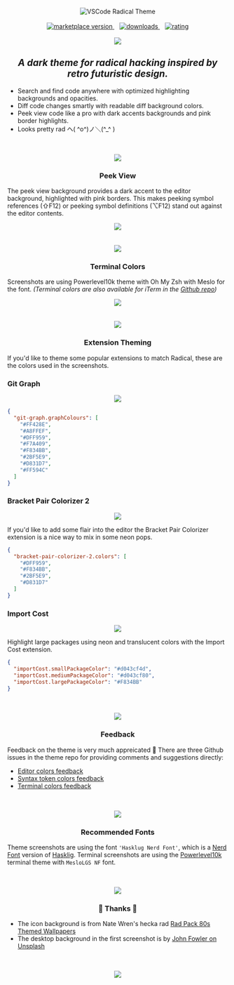 <br />
<div align="center">
  <img src="https://raw.githubusercontent.com/DHedgecock/radical-vscode/master/assets/radical.jpg" alt="VSCode Radical Theme" />
</div>

<br />

<div align="center">
  <!-- marketplace version -->
  <a href="https://marketplace.visualstudio.com/items?itemName=dhedgecock.radical-vscode">
    <img alt="marketplace version" src="https://img.shields.io/visual-studio-marketplace/i/dhedgecock.radical-vscode.svg?maxAge=3600&style=for-the-badge&labelColor=1A1B46&color=D5358F">
  </a>
  &nbsp;&nbsp;
  <!-- downloads -->
  <a href="https://marketplace.visualstudio.com/items?itemName=dhedgecock.radical-vscode">
    <img alt="downloads" src="https://img.shields.io/visual-studio-marketplace/d/dhedgecock.radical-vscode.svg?maxAge=3600&style=for-the-badge&labelColor=263089&color=D5358F">
  </a>
  &nbsp;&nbsp;
  <!-- rating -->
  <a href="https://marketplace.visualstudio.com/items?itemName=dhedgecock.radical-vscode">
    <img alt="rating" src="https://img.shields.io/visual-studio-marketplace/stars/dhedgecock.radical-vscode.svg?maxAge=86400&style=for-the-badge&labelColor=1A2AB5&color=D5358F">
  </a>
</div>

<br />

<div align="center">
  <img
    src="https://raw.githubusercontent.com/DHedgecock/radical-vscode/master/assets/editor.jpg"
    role="presentation"
  />
</div>

<h2 align="center">
  <em>A dark theme for radical hacking inspired by retro futuristic design.</em>
</h2>

- Search and find code anywhere with optimized highlighting backgrounds and
  opacities.
- Diff code changes smartly with readable diff background colors.
- Peek view code like a pro with dark accents backgrounds and pink border
  highlights.
- Looks pretty rad ヘ( ^o^)ノ＼(^\_^ )

<div align="center">
  <br />
  <br />
  <img
    src="https://raw.githubusercontent.com/DHedgecock/radical-vscode/master/assets/blue-hr.png"
    role="presentation"
  />
  <h3>
    <strong>
      Peek View
    </strong>
  </h3>
</div>

The peek view background provides a dark accent to the editor background,
highlighted with pink borders. This makes peeking symbol references (⇧F12) or
peeking symbol definitions (⌥F12) stand out against the editor contents.

<div align="center">
  <img
    src="https://raw.githubusercontent.com/DHedgecock/radical-vscode/master/assets/peek-view.jpg"
    role="presentation"
  />
</div>

<div align="center">
  <br />
  <br />
  <img
    src="https://raw.githubusercontent.com/DHedgecock/radical-vscode/master/assets/blue-hr.png"
    role="presentation"
  />
  <h3>
    <strong>
      Terminal Colors
    </strong>
  </h3>
</div>

Screenshots are using Powerlevel10k theme with Oh My Zsh with Meslo for the
font. _(Terminal colors are also available for iTerm in the
[Github repo](https://github.com/DHedgecock/radical-vscode/blob/master/Radical.itermcolors))_

<div align="center">
  <img
    src="https://raw.githubusercontent.com/DHedgecock/radical-vscode/master/assets/terminal-colors.jpg"
    role="presentation"
  />
</div>

<!-- <h3 align="center">
  <strong>
    Diff backgrounds
  </strong>
</h3>

Diff background color use a very low opacity for readability when using the diff
editor.

<div align="center">
  <img
    src="./assets/diff-colors.png"
    alt="Red and green backgrounds are readable"
  />
</div>

<h3 align="center">
  <strong>
    Highlighting
  </strong>
</h3>

<div align="center">
  <img
    src="./assets/blue-hr.png"
    role="presentation"
  />
</div>

Highlighting theming is intended to provide useful highlighting colors while
maintaining readability. Many of the highlights can occur at the same time, so
colors were chosen that could be overlain using opacities.

<div align="center">
  <img
    src="./assets/selection-colors.png"
    alt="current selection highlight is a light visible"
  />
  <img
    src="./assets/highlight-colors.png"
    alt="current find match highlight is visible"
  />
</div> -->

<div align="center">
  <br />
  <br />
  <img
    src="https://raw.githubusercontent.com/DHedgecock/radical-vscode/master/assets/blue-hr.png"
    role="presentation"
  />
  <h3>
    <strong>
      Extension Theming
    </strong>
  </h3>
</div>

If you'd like to theme some popular extensions to match Radical, these are the
colors used in the screenshots.

### Git Graph

<div align="center">
  <img
    src="https://raw.githubusercontent.com/DHedgecock/radical-vscode/master/assets/git-graph.jpg"
    role="presentation"
  />
</div>

```json
{
  "git-graph.graphColours": [
    "#FF428E",
    "#A8FFEF",
    "#DFF959",
    "#F7A409",
    "#F834BB",
    "#2BF5E9",
    "#D831D7",
    "#FF594C"
  ]
}
```

### Bracket Pair Colorizer 2

<div align="center">
  <img
    src="https://raw.githubusercontent.com/DHedgecock/radical-vscode/master/assets/bracket-pair-colorizer.png"
    role="presentation"
  />
</div>

If you'd like to add some flair into the editor the Bracket Pair Colorizer
extension is a nice way to mix in some neon pops.

```json
{
  "bracket-pair-colorizer-2.colors": [
    "#DFF959",
    "#F834BB",
    "#2BF5E9",
    "#D831D7"
  ]
}
```

### Import Cost

<div align="center">
  <img
    src="https://raw.githubusercontent.com/DHedgecock/radical-vscode/master/assets/import-cost.png"
    role="presentation"
  />
</div>

Highlight large packages using neon and translucent colors with the Import Cost
extension.

```json
{
  "importCost.smallPackageColor": "#d043cf4d",
  "importCost.mediumPackageColor": "#d043cf80",
  "importCost.largePackageColor": "#F834BB"
}
```

<div align="center">
  <br />
  <br />
  <img
    src="https://raw.githubusercontent.com/DHedgecock/radical-vscode/master/assets/blue-hr.png"
    role="presentation"
  />
  <h3>
    <strong>
      Feedback
    </strong>
  </h3>
</div>

Feedback on the theme is very much appreicated 🙌 There are three Github issues
in the theme repo for providing comments and suggestions directly:

- [Editor colors feedback](https://github.com/DHedgecock/radical-vscode/issues/15)
- [Syntax token colors feedback](https://github.com/DHedgecock/radical-vscode/issues/17)
- [Terminal colors feedback](https://github.com/DHedgecock/radical-vscode/issues/16)

<div align="center">
  <br />
  <br />
  <img
    src="https://raw.githubusercontent.com/DHedgecock/radical-vscode/master/assets/blue-hr.png"
    role="presentation"
  />
  <h3>
    <strong>
      Recommended Fonts
    </strong>
  </h3>
</div>

Theme screenshots are using the font `'Hasklug Nerd Font'`, which is a [Nerd
Font][] version of [Hasklig][]. Terminal screenshots are using the
[Powerlevel10k][] terminal theme with `MesloLGS NF` font.

[hasklig]: https://github.com/i-tu/Hasklig/
[nerd font]: https://www.nerdfonts.com/
[powerlevel10k]: https://github.com/romkatv/powerlevel10k

<div align="center">
  <br />
  <br />
  <img
    src="https://raw.githubusercontent.com/DHedgecock/radical-vscode/master/assets/blue-hr.png"
    role="presentation"
  />
  <h3>
    <strong>
      🙌 Thanks 💖
    </strong>
  </h3>
</div>

- The icon background is from Nate Wren's hecka rad
  [Rad Pack 80s Themed Wallpapers](https://natewren.com/rad-pack-80s-themed-hd-wallpapers/)
- The desktop background in the first screenshot is by
  [John Fowler on Unsplash](https://unsplash.com/photos/RsRTIofe0HE)

<br />
<br />

<div align="center">
  <img src="https://raw.githubusercontent.com/DHedgecock/radical-vscode/master/assets/neons.png" role="presentation" />
</div>
